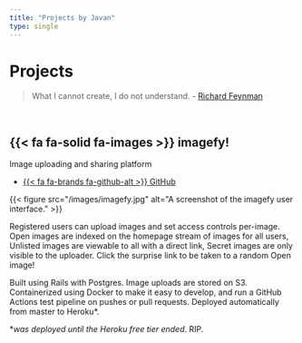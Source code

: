 ```yaml
---
title: "Projects by Javan"
type: single
---
```

# Projects
> What I cannot create, I do not understand. - [Richard Feynman]("https://en.wikipedia.org/wiki/Richard_Feynman" "He's really spitting facts about me")

<br>

## {{< fa fa-solid fa-images >}} imagefy!
Image uploading and sharing platform

- [{{< fa fa-brands fa-github-alt >}} GitHub](https://github.com/javanag/imagefy)

{{< figure src="/images/imagefy.jpg" alt="A screenshot of the imagefy user interface." >}}

Registered users can upload images and set access controls per-image. Open images are indexed on the homepage stream of images for all users, Unlisted images are viewable to all with a direct link, Secret images are only visible to the uploader. Click the surprise link to be taken to a random Open image!

Built using Rails with Postgres. Image uploads are stored on S3. Containerized using Docker to make it easy to develop, and run a GitHub Actions test pipeline on pushes or pull requests. Deployed automatically from master to Heroku*.

**was deployed until the Heroku free tier ended*. RIP.

